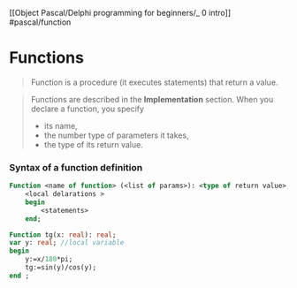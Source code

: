 [[Object Pascal/Delphi programming for beginners/_ 0 intro]]
#pascal/function

# Functions
> Function is a procedure (it executes statements) that return a  value.

>Functions are described in the **Implementation** section.
> When you declare a function, you specify
> - its name,
> - the number type of parameters it takes,
> - the type of its return value.
> 
> 

### Syntax of a function definition
```pascal
Function <name of function> (<list of params>): <type of return value>;
	<local delarations >
	begin
		<statements>
	end;
```
```pascal
Function tg(x: real): real;
var y: real; //local variable
begin
	y:=x/180*pi;
	tg:=sin(y)/cos(y);
end ;
```




